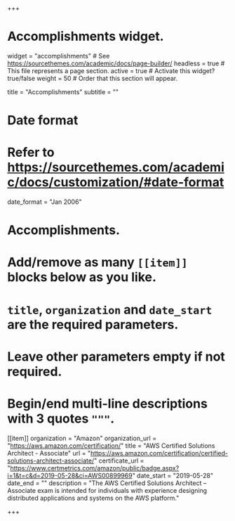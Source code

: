 +++
# Accomplishments widget.
widget = "accomplishments"  # See https://sourcethemes.com/academic/docs/page-builder/
headless = true  # This file represents a page section.
active = true  # Activate this widget? true/false
weight = 50  # Order that this section will appear.

title = "Accomplish&shy;ments"
subtitle = ""

# Date format
#   Refer to https://sourcethemes.com/academic/docs/customization/#date-format
date_format = "Jan 2006"

# Accomplishments.
#   Add/remove as many `[[item]]` blocks below as you like.
#   `title`, `organization` and `date_start` are the required parameters.
#   Leave other parameters empty if not required.
#   Begin/end multi-line descriptions with 3 quotes `"""`.

[[item]]
  organization = "Amazon"
  organization_url = "https://aws.amazon.com/certification/"
  title = "AWS Certified Solutions Architect - Associate"
  url = "https://aws.amazon.com/certification/certified-solutions-architect-associate/"
  certificate_url = "https://www.certmetrics.com/amazon/public/badge.aspx?i=1&t=c&d=2019-05-28&ci=AWS00899969"
  date_start = "2019-05-28"
  date_end = ""
  description = "The AWS Certified Solutions Architect – Associate exam is intended for individuals with experience designing distributed applications and systems on the AWS platform."

+++
